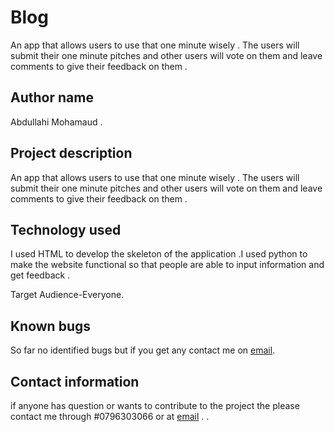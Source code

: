 # Blog

An app that allows users to use that one minute wisely . The users will submit their one minute pitches and other users will vote on them and leave comments to give their feedback on them .

## Author name

Abdullahi Mohamaud .

## Project description

An app that allows users to use that one minute wisely . The users will submit their one minute pitches and other users will vote on them and leave comments to give their feedback on them .

## Technology used

I used HTML to develop the skeleton of the application .I used python to make the website functional so that people are able to input information and get feedback .

Target Audience-Everyone.

## Known bugs

So far no identified bugs but if you get any contact me on [email](zainkalister@gmail.com).

## Contact information

if anyone has question or wants to contribute to the project the please contact me through #0796303066 or at [email](zainkalister@gmail.com) .
   .
